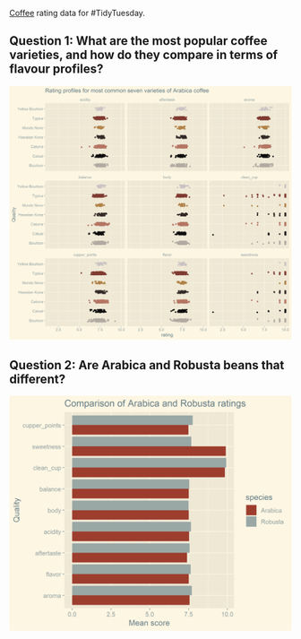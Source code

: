 [Coffee](https://github.com/rfordatascience/tidytuesday/blob/master/data/2020/2020-07-07/readme.md) rating data for #TidyTuesday.

## Question 1: What are the most popular coffee varieties, and how do they compare in terms of flavour profiles?

![jitter plot of coffee profiles](https://github.com/EvaMurzyn/TidyTuesdays/blob/master/2020-07-07_Coffee/varieties_dot.png) <!-- .element height="40%" width="40%" -->

## Question 2: Are Arabica and Robusta beans that different?

![jitter plot of coffee profiles](https://github.com/EvaMurzyn/TidyTuesdays/blob/master/2020-07-07_Coffee/species.png) <!-- .element height="40%" width="40%" -->
